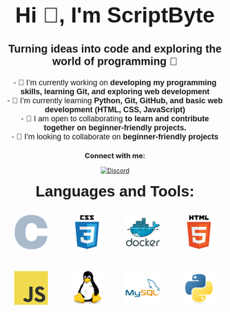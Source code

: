 <h1 align="center" style="font-family: Arial, sans-serif; font-size: 50px;">Hi 👋, I'm ScriptByte</h1>
<h3 align="center" style="font-family: Arial, sans-serif; font-size: 25px;">Turning ideas into code and exploring the world of programming 🌱</h3>

<p align="center" style="font-family: Arial, sans-serif; font-size: 18px;">
- 🔭 I’m currently working on <b>developing my programming skills, learning Git, and exploring web development</b><br>
- 🌱 I’m currently learning <b>Python, Git, GitHub, and basic web development (HTML, CSS, JavaScript)</b><br>
- 🤝 I am open to collaborating <b>to learn and contribute together on beginner-friendly projects.</b><br>
- 👯 I’m looking to collaborate on <b>beginner-friendly projects</b>
</p>

<h3 align="center" font-family: Copperplate, Papyrus, fantasy; font-size: 28px; margin-top:20px;">Connect with me:</h3>
<p align="center">
  <a href="https://discord.com/users/1209536155700174878" target="_blank">
    <img src="https://raw.githubusercontent.com/rahuldkjain/github-profile-readme-generator/master/src/images/icons/Social/discord.svg" alt="Discord" width="80" height="80" />
  </a>
</p>

<h3 align="center" style="font-family: Arial, sans-serif; font-size: 35px; margin-top:20px;">Languages and Tools:</h3>
<p align="center" style="display: flex; justify-content: center; flex-wrap: wrap; gap: 50px;">
  <img src="https://raw.githubusercontent.com/devicons/devicon/master/icons/c/c-original.svg" alt="c" width="80" height="80" />
  <img src="https://raw.githubusercontent.com/devicons/devicon/master/icons/css3/css3-original-wordmark.svg" alt="css3" width="80" height="80" />
  <img src="https://raw.githubusercontent.com/devicons/devicon/master/icons/docker/docker-original-wordmark.svg" alt="docker" width="80" height="80" />
  <img src="https://raw.githubusercontent.com/devicons/devicon/master/icons/html5/html5-original-wordmark.svg" alt="html5" width="80" height="80" />
  <img src="https://raw.githubusercontent.com/devicons/devicon/master/icons/javascript/javascript-original.svg" alt="javascript" width="80" height="80" />
  <img src="https://raw.githubusercontent.com/devicons/devicon/master/icons/linux/linux-original.svg" alt="linux" width="80" height="80" />
  <img src="https://raw.githubusercontent.com/devicons/devicon/master/icons/mysql/mysql-original-wordmark.svg" alt="mysql" width="80" height="80" />
  <img src="https://raw.githubusercontent.com/devicons/devicon/master/icons/python/python-original.svg" alt="python" width="80" height="80" />
</p>

</p>
